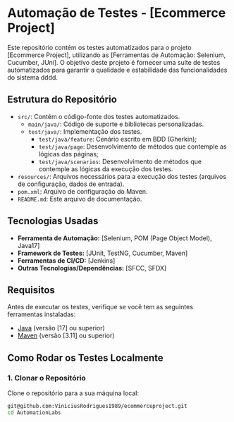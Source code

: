 # Automação de Testes - [Ecommerce Project]

Este repositório contém os testes automatizados para o projeto [Ecommerce Project], utilizando as [Ferramentas de Automação: Selenium, Cucumber, JUni]. O objetivo deste projeto é fornecer uma suíte de testes automatizados para garantir a qualidade e estabilidade das funcionalidades do sistema dddd.

## Estrutura do Repositório

- `src/`: Contém o código-fonte dos testes automatizados. 
  - `main/java/`: Código de suporte e bibliotecas personalizadas.
  - `test/java/`: Implementação dos testes.
    - `test/java/feature`: Cenário escrito em BDD (Gherkin);
    - `test/java/page`: Desenvolvimento de métodos que contemple as lógicas das páginas;
    - `test/java/scenarios`: Desenvolvimento de métodos que contemple as lógicas da execução dos testes.
- `resources/`: Arquivos necessários para a execução dos testes (arquivos de configuração, dados de entrada).
- `pom.xml`: Arquivo de configuração do Maven.
- `README.md`: Este arquivo de documentação.

## Tecnologias Usadas

- **Ferramenta de Automação:** [Selenium, POM (Page Object Model), Java17]
- **Framework de Testes:** [JUnit, TestNG, Cucumber, Maven]
- **Ferramentas de CI/CD:** [Jenkins]
- **Outras Tecnologias/Dependências:** [SFCC, SFDX]

## Requisitos

Antes de executar os testes, verifique se você tem as seguintes ferramentas instaladas:

- [Java](https://www.oracle.com/java/technologies/javase-jdk11-downloads.html) (versão [17] ou superior)
- [Maven](https://maven.apache.org/install.html) (versão [3.11] ou superior)

## Como Rodar os Testes Localmente

### 1. Clonar o Repositório

Clone o repositório para a sua máquina local:

```bash
git@github.com:ViniciusRodrigues1989/ecommerceproject.git
cd AutomationLabs
